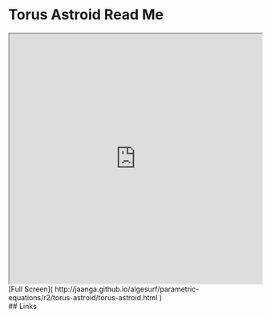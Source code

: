 Torus Astroid Read Me
===

<iframe src='http://jaanga.github.io/algesurf/parametric-equations/r2/torus-astroid/torus-astroid.html' width=100% height=500px >
There is an `iframe` here. It is not visible when viewed on github.com/algesurf. To view, please see 'Project Links' below.
</iframe>
[Full Screen]( http://jaanga.github.io/algesurf/parametric-equations/r2/torus-astroid/torus-astroid.html )
<br>
## Links 
<http://www.3d-meier.de/tut3/Seite139.html>  
